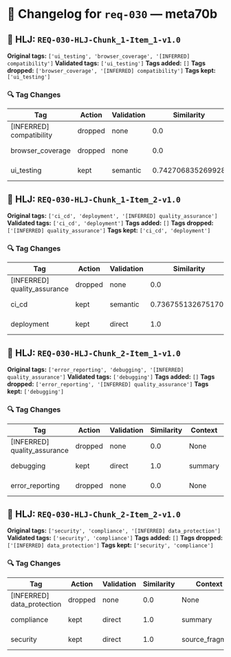 # 📝 Changelog for `req-030` — **meta70b**

## 🔹 HLJ: `REQ-030-HLJ-Chunk_1-Item_1-v1.0`

**Original tags:** `['ui_testing', 'browser_coverage', '[INFERRED] compatibility']`
**Validated tags:** `['ui_testing']`
**Tags added:** `[]`
**Tags dropped:** `['browser_coverage', '[INFERRED] compatibility']`
**Tags kept:** `['ui_testing']`

### 🔍 Tag Changes
| Tag | Action   | Validation | Similarity | Context           | Timestamp               |
|-----|----------|------------|------------|-------------------|-------------------------|
| [INFERRED] compatibility | dropped | none | 0.0 | None | 2025-05-31T23:57:14.345731Z |
| browser_coverage | dropped | none | 0.0 | None | 2025-05-31T23:57:14.174342Z |
| ui_testing | kept | semantic | 0.742706835269928 | source_fragment | 2025-05-31T23:57:14.031866Z |

## 🔹 HLJ: `REQ-030-HLJ-Chunk_1-Item_2-v1.0`

**Original tags:** `['ci_cd', 'deployment', '[INFERRED] quality_assurance']`
**Validated tags:** `['ci_cd', 'deployment']`
**Tags added:** `[]`
**Tags dropped:** `['[INFERRED] quality_assurance']`
**Tags kept:** `['ci_cd', 'deployment']`

### 🔍 Tag Changes
| Tag | Action   | Validation | Similarity | Context           | Timestamp               |
|-----|----------|------------|------------|-------------------|-------------------------|
| [INFERRED] quality_assurance | dropped | none | 0.0 | None | 2025-05-31T23:57:14.895025Z |
| ci_cd | kept | semantic | 0.7367551326751709 | mapped_concepts | 2025-05-31T23:57:14.590432Z |
| deployment | kept | direct | 1.0 | raw_requirement | 2025-05-31T23:57:14.665197Z |

## 🔹 HLJ: `REQ-030-HLJ-Chunk_2-Item_1-v1.0`

**Original tags:** `['error_reporting', 'debugging', '[INFERRED] quality_assurance']`
**Validated tags:** `['debugging']`
**Tags added:** `[]`
**Tags dropped:** `['error_reporting', '[INFERRED] quality_assurance']`
**Tags kept:** `['debugging']`

### 🔍 Tag Changes
| Tag | Action   | Validation | Similarity | Context           | Timestamp               |
|-----|----------|------------|------------|-------------------|-------------------------|
| [INFERRED] quality_assurance | dropped | none | 0.0 | None | 2025-05-31T23:57:16.068148Z |
| debugging | kept | direct | 1.0 | summary | 2025-05-31T23:57:15.851997Z |
| error_reporting | dropped | none | 0.0 | None | 2025-05-31T23:57:15.801844Z |

## 🔹 HLJ: `REQ-030-HLJ-Chunk_2-Item_2-v1.0`

**Original tags:** `['security', 'compliance', '[INFERRED] data_protection']`
**Validated tags:** `['security', 'compliance']`
**Tags added:** `[]`
**Tags dropped:** `['[INFERRED] data_protection']`
**Tags kept:** `['security', 'compliance']`

### 🔍 Tag Changes
| Tag | Action   | Validation | Similarity | Context           | Timestamp               |
|-----|----------|------------|------------|-------------------|-------------------------|
| [INFERRED] data_protection | dropped | none | 0.0 | None | 2025-05-31T23:57:16.251721Z |
| compliance | kept | direct | 1.0 | summary | 2025-05-31T23:57:16.091744Z |
| security | kept | direct | 1.0 | source_fragment | 2025-05-31T23:57:16.084011Z |
